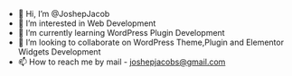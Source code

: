 - 👋 Hi, I’m @JoshepJacob
- 👀 I’m interested in Web Development
- 🌱 I’m currently learning WordPress Plugin Development
- 💞️ I’m looking to collaborate on WordPress Theme,Plugin and Elementor Widgets Development
- 📫 How to reach me by mail - joshepjacobs@gmail.com

<!---
JoshepJacob/JoshepJacob is a ✨ special ✨ repository because its `README.md` (this file) appears on your GitHub profile.
You can click the Preview link to take a look at your changes.
--->
